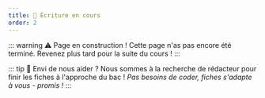 ```yaml
---
title: 🚧 Écriture en cours
order: 2
---
```


::: warning ⚠️ Page en construction !
Cette page n'as pas encore été terminé. Revenez plus tard pour la suite du cours !
:::

::: tip 💖 Envi de nous aider ?
Nous sommes à la recherche de rédacteur pour finir les fiches à l'approche du bac ! *Pas besoins de coder, fiches s'adapte à vous - promis !*
:::